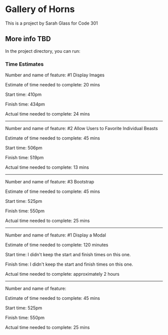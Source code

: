 # Gallery of Horns

This is a project by Sarah Glass for Code 301

## More info TBD

In the project directory, you can run:

### Time Estimates

Number and name of feature: #1 Display Images

Estimate of time needed to complete: 20 mins

Start time: 410pm

Finish time: 434pm

Actual time needed to complete: 24 mins

-------------------------------

Number and name of feature: #2 Allow Users to Favorite Individual Beasts

Estimate of time needed to complete: 45 mins

Start time: 506pm

Finish time: 519pm

Actual time needed to complete: 13 mins

-------------------------------

Number and name of feature: #3 Bootstrap

Estimate of time needed to complete: 45 mins

Start time: 525pm

Finish time: 550pm

Actual time needed to complete: 25 mins

-------------------------------

Number and name of feature: #1 Display a Modal

Estimate of time needed to complete: 120 minutes

Start time: I didn't keep the start and finish times on this one.

Finish time: I didn't keep the start and finish times on this one.

Actual time needed to complete: approximately 2 hours 

-------------------------------

Number and name of feature: 

Estimate of time needed to complete: 45 mins

Start time: 525pm

Finish time: 550pm

Actual time needed to complete: 25 mins